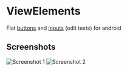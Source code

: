 ViewElements
============

Flat [buttons](http://developer.android.com/reference/android/widget/Button.html) and [inputs](http://developer.android.com/reference/android/widget/EditText.html) (edit texts) for android


## Screenshots
![Screenshot 1](http://i.imgur.com/IJP0JOY.png)
![Screenshot 2](http://i.imgur.com/MROjfDZ.png)


